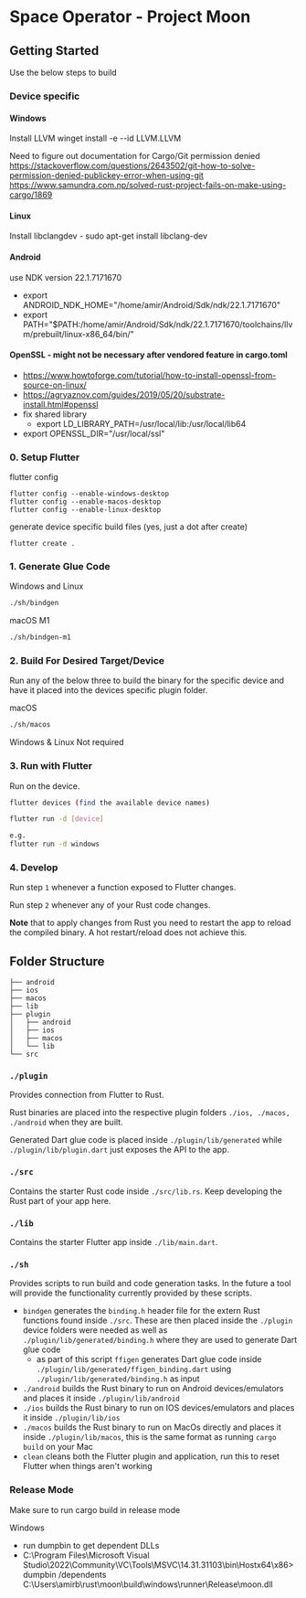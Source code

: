 # Space Operator - Project Moon


## Getting Started

Use the below steps to build

### Device specific

#### Windows

Install LLVM
winget install -e --id LLVM.LLVM

Need to figure out documentation for Cargo/Git permission denied
https://stackoverflow.com/questions/2643502/git-how-to-solve-permission-denied-publickey-error-when-using-git
https://www.samundra.com.np/solved-rust-project-fails-on-make-using-cargo/1869

#### Linux
Install libclangdev - sudo apt-get install libclang-dev

#### Android
use NDK version 22.1.7171670
- export ANDROID_NDK_HOME="/home/amir/Android/Sdk/ndk/22.1.7171670" 
- export PATH="$PATH:/home/amir/Android/Sdk/ndk/22.1.7171670/toolchains/llvm/prebuilt/linux-x86_64/bin/"

#### OpenSSL - might not be necessary after vendored feature in cargo.toml
- https://www.howtoforge.com/tutorial/how-to-install-openssl-from-source-on-linux/
- https://agryaznov.com/guides/2019/05/20/substrate-install.html#openssl
- fix shared library
    - export LD_LIBRARY_PATH=/usr/local/lib:/usr/local/lib64
- export OPENSSL_DIR="/usr/local/ssl"

### 0. Setup Flutter


flutter config
```
flutter config --enable-windows-desktop
flutter config --enable-macos-desktop
flutter config --enable-linux-desktop
```

generate device specific build files (yes, just a dot after create)
```
flutter create .
```


### 1. Generate Glue Code

Windows and Linux
```sh
./sh/bindgen
```

macOS M1
```sh
./sh/bindgen-m1
```

### 2. Build For Desired Target/Device

Run any of the below three to build the binary for the specific device and have it placed into
the devices specific plugin folder.

macOS
```sh
./sh/macos
```

Windows & Linux
Not required

### 3. Run with Flutter

Run on the device.


```sh
flutter devices (find the available device names)

flutter run -d [device]

e.g.
flutter run -d windows
```


### 4. Develop

Run step `1` whenever a function exposed to Flutter changes.

Run step `2` whenever any of your Rust code changes.

**Note** that to apply changes from Rust you need to restart the app to reload the compiled binary.
A hot restart/reload does not achieve this.

## Folder Structure

```
├── android
├── ios
├── macos
├── lib
├── plugin
│   ├── android
│   ├── ios
│   ├── macos
│   └── lib
└── src
```

### `./plugin`

Provides connection from Flutter to Rust.

Rust binaries are placed into the respective plugin folders `./ios, ./macos, ./android` when
they are built.

Generated Dart glue code is placed inside `./plugin/lib/generated` while
`./plugin/lib/plugin.dart` just exposes the API to the app.

### `./src`

Contains the starter Rust code inside `./src/lib.rs`. Keep developing the Rust part of your app
here.

### `./lib`

Contains the starter Flutter app inside `./lib/main.dart`.

### `./sh`

Provides scripts to run build and code generation tasks. In the future a tool will provide the
functionality currently provided by these scripts.

- `bindgen` generates the `binding.h` header file for the extern Rust functions found inside
  `./src`. These are then placed inside the `./plugin` device folders were needed as well as
  `./plugin/lib/generated/binding.h` where they are used to generate Dart glue code
  - as part of this script `ffigen` generates Dart glue code inside
    `./plugin/lib/generated/ffigen_binding.dart` using `./plugin/lib/generated/binding.h` as input
- `./android` builds the Rust binary to run on Android devices/emulators and places it inside
  `./plugin/lib/android`
- `./ios` builds the Rust binary to run on IOS devices/emulators and places it inside
  `./plugin/lib/ios`
- `./macos` builds the Rust binary to run on MacOs directly and places it inside
  `./plugin/lib/macos`, this is the same format as running `cargo build` on your Mac
- `clean` cleans both the Flutter plugin and application, run this to reset Flutter when things
  aren't working
  
  


### Release Mode
Make sure to run cargo build in release mode

Windows
- run dumpbin to get dependent DLLs
- C:\Program Files\Microsoft Visual Studio\2022\Community\VC\Tools\MSVC\14.31.31103\bin\Hostx64\x86>dumpbin /dependents C:\Users\amirb\rust\moon\build\windows\runner\Release\moon.dll

